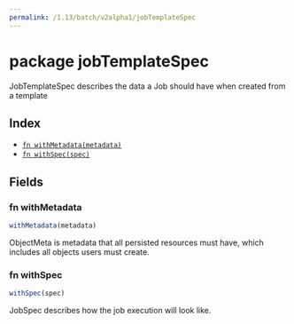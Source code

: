 ```yaml
---
permalink: /1.13/batch/v2alpha1/jobTemplateSpec
---
```


# package jobTemplateSpec

JobTemplateSpec describes the data a Job should have when created from a template

## Index

* [`fn withMetadata(metadata)`](#fn-withmetadata)
* [`fn withSpec(spec)`](#fn-withspec)

## Fields

### fn withMetadata

```ts
withMetadata(metadata)
```

ObjectMeta is metadata that all persisted resources must have, which includes all objects users must create.

### fn withSpec

```ts
withSpec(spec)
```

JobSpec describes how the job execution will look like.
